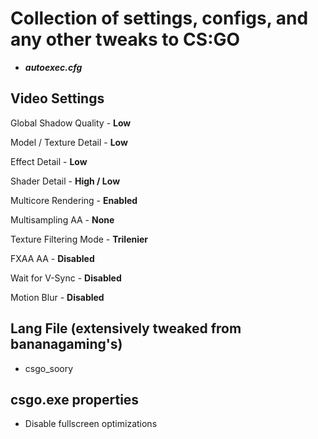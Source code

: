 # Collection of settings, configs, and any other tweaks to CS:GO

- ***autoexec.cfg***

##   Video Settings

Global Shadow Quality - **Low**

Model / Texture Detail - **Low**

Effect Detail - **Low**

Shader Detail - **High / Low**

Multicore Rendering - **Enabled**

Multisampling AA - **None**

Texture Filtering Mode - **Trilenier**

FXAA AA - **Disabled**

Wait for V-Sync - **Disabled**

Motion Blur - **Disabled**

## Lang File (extensively tweaked from bananagaming's)

- csgo_soory

## csgo.exe properties

+ Disable fullscreen optimizations
